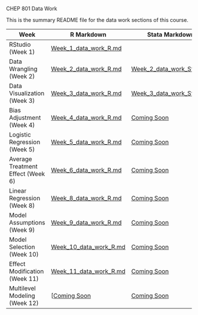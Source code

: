 CHEP 801 Data Work

This is the summary README file for the data work sections of this course.


Week          | R Markdown | Stata Markdown
------------- | ----------------- | -------------
RStudio (Week 1)      | [Week_1_data_work_R.md](https://github.com/walkabilly/chep801_usask/blob/main/Data%20Work/Week1_data_work.md)      | 
Data Wrangling (Week 2) | [Week_2_data_work_R.md](https://github.com/walkabilly/chep801_usask/blob/main/Data%20Work/Week2_data_work_R.md)   | [Week_2_data_work_Stata.do](https://github.com/walkabilly/chep801_usask/blob/main/Data%20Work/Week2_data_work_Stata.do)
Data Visualization (Week 3) | [Week_3_data_work_R.md](https://github.com/walkabilly/chep801_usask/blob/main/Data%20Work/Week3_data_work_R.md)   | [Week_3_data_work_Stata.do](https://github.com/walkabilly/chep801_usask/blob/main/Data%20Work/Week3_data_work_Stata.do)
Bias Adjustment (Week 4)  | [Week_4_data_work_R.md](https://github.com/walkabilly/chep801_usask/blob/main/Data%20Work/Week10_data_work_R.md)   | [Coming Soon]()
Logistic Regression (Week 5)  | [Week_5_data_work_R.md](https://github.com/walkabilly/chep801_usask/blob/main/Data%20Work/Week4_data_work_R.md)   | [Coming Soon]()
Average Treatment Effect (Week 6) | [Week_6_data_work_R.md](https://github.com/walkabilly/chep801_usask/blob/main/Data%20Work/Week6_data_work_R.md) | [Coming Soon]()
Linear Regression (Week 8)  | [Week_8_data_work_R.md](https://github.com/walkabilly/chep801_usask/blob/main/Data%20Work/Week5_data_work_R.md)   | [Coming Soon]()
Model Assumptions (Week 9) | [Week_9_data_work_R.md](https://github.com/walkabilly/chep801_usask/blob/main/Lecture_mis/Lecture_Regression1/Regression_AssumptionOLS.md) | [Coming Soon]()
Model Selection (Week 10)  | [Week_10_data_work_R.md](https://github.com/walkabilly/chep801_usask/blob/main/Data%20Work/Week7_data_work_R.md) | [Coming Soon]()
Effect Modification (Week 11) | [Week_11_data_work_R.md](https://github.com/walkabilly/chep801_usask/blob/main/Data%20Work/Week8_data_work_R.md) | [Coming Soon]()
Multilevel Modeling (Week 12) | [[Coming Soon]()  | [Coming Soon]()
